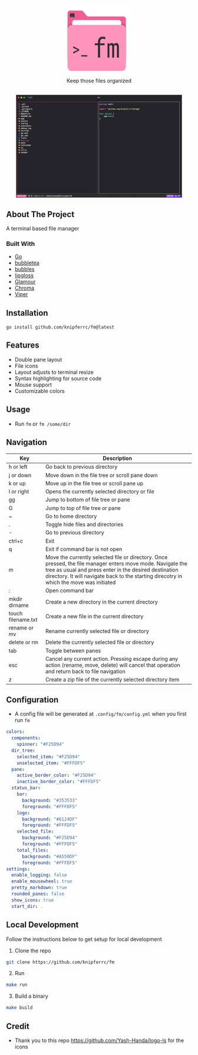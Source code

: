 <p align="center">
  <img src="./assets/logo.svg" height="180" width="180" />
  <p align="center">
    Keep those files organized
  </p>
</p>

<p align="center" style="margin-top: 30px; margin-bottom: 20px;">
  <img src="./assets/screenshot.png" width="450" title="hover text">
</p>

## About The Project

A terminal based file manager

### Built With

- [Go](https://golang.org/)
- [bubbletea](https://github.com/charmbracelet/bubbletea)
- [bubbles](https://github.com/charmbracelet/bubbles)
- [lipgloss](https://github.com/charmbracelet/lipgloss)
- [Glamour](https://github.com/charmbracelet/glamour)
- [Chroma](https://github.com/alecthomas/chroma)
- [Viper](https://github.com/spf13/viper)

## Installation

```
go install github.com/knipferrc/fm@latest
```

## Features

- Double pane layout
- File icons
- Layout adjusts to terminal resize
- Syntax highlighting for source code
- Mouse support
- Customizable colors

## Usage

- Run `fm` or `fm /some/dir`

## Navigation

| Key                | Description                                                                                                                                                                                                                                                      |
| ------------------ | ---------------------------------------------------------------------------------------------------------------------------------------------------------------------------------------------------------------------------------------------------------------- |
| h or left          | Go back to previous directory                                                                                                                                                                                                                                    |
| j or down          | Move down in the file tree or scroll pane down                                                                                                                                                                                                                   |
| k or up            | Move up in the file tree or scroll pane up                                                                                                                                                                                                                       |
| l or right         | Opens the currently selected directory or file                                                                                                                                                                                                                   |
| gg                 | Jump to bottom of file tree or pane                                                                                                                                                                                                                              |
| G                  | Jump to top of file tree or pane                                                                                                                                                                                                                                 |
| ~                  | Go to home directory                                                                                                                                                                                                                                             |
| .                  | Toggle hide files and directories                                                                                                                                                                                                                                |
| -                  | Go to previous directory                                                                                                                                                                                                                                         |
| ctrl+c             | Exit                                                                                                                                                                                                                                                             |
| q                  | Exit if command bar is not open                                                                                                                                                                                                                                  |
| m                  | Move the currently selected file or directory. Once pressed, the file manager enters move mode. Navigate the tree as usual and press enter in the desired destination directory. It will navigate back to the starting direcotry in which the move was initiated |
| :                  | Open command bar                                                                                                                                                                                                                                                 |
| mkdir dirname      | Create a new directory in the current directory                                                                                                                                                                                                                  |
| touch filename.txt | Create a new file in the current directory                                                                                                                                                                                                                       |
| rename or mv       | Rename currently selected file or directory                                                                                                                                                                                                                      |
| delete or rm       | Delete the currently selected file or directory                                                                                                                                                                                                                  |
| tab                | Toggle between panes                                                                                                                                                                                                                                             |
| esc                | Cancel any current action. Pressing escape during any action (rename, move, delete) will cancel that operation and return back to file navigation                                                                                                                |
| z                  | Create a zip file of the currently selected directory item                                                                                                                                                                                                       |

## Configuration

- A config file will be generated at `.config/fm/config.yml` when you first run `fm`

```yml
colors:
  components:
    spinner: "#F25D94"
  dir_tree:
    selected_item: "#F25D94"
    unselected_item: "#FFFDF5"
  pane:
    active_border_color: "#F25D94"
    inactive_border_color: "#FFFDF5"
  status_bar:
    bar:
      background: "#353533"
      foreground: "#FFFDF5"
    logo:
      background: "#6124DF"
      foreground: "#FFFDF5"
    selected_file:
      background: "#F25D94"
      foreground: "#FFFDF5"
    total_files:
      background: "#A550DF"
      foreground: "#FFFDF5"
settings:
  enable_logging: false
  enable_mousewheel: true
  pretty_markdown: true
  rounded_panes: false
  show_icons: true
  start_dir: .
```

## Local Development

Follow the instructions below to get setup for local development

1. Clone the repo

```sh
git clone https://github.com/knipferrc/fm
```

2. Run

```sh
make run
```

3. Build a binary

```sh
make build
```

## Credit

- Thank you to this repo https://github.com/Yash-Handa/logo-ls for the icons
